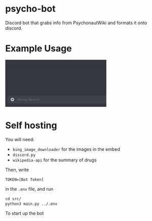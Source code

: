 # psycho-bot
Discord bot that grabs info from PsychonautWiki and formats it onto discord.

# Example Usage
![](./res/usage.gif)

# Self hosting
You will need:
- `bing_image_downloader` for the images in the embed
- `discord.py`
- `wikipedia-api` for the summary of drugs

Then, write
```
TOKEN=[Bot Token]
```
in the `.env` file, and run
```
cd src/
python3 main.py ../.env
```

To start up the bot